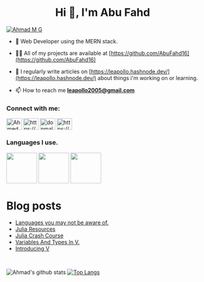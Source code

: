 <h1 align="center">Hi 👋, I'm Abu Fahd</h1>

<p align="left"> <a href="https://twitter.com/AhmadsAxioms" target="blank"><img src="https://img.shields.io/twitter/follow/AhmadsAxioms?logo=twitter&style=for-the-badge" alt="Ahmad M G"/></a>
</p>

- 🌱 Web Developer using the MERN stack.

- 👨‍💻 All of my projects are available at [https://github.com/AbuFahd16](https://github.com/AbuFahd16)

- 📝 I regularly write articles on [https://leapollo.hashnode.dev/](https://leapollo.hashnode.dev/) about things i'm working on or learning.

- 📫 How to reach me **leapollo2005@gmail.com**


<h3 align="left">Connect with me:</h3>
<p align="left">
<a href="https://twitter.com/AhmadsAxioms" target="blank"><img align="center" src="https://cdn.jsdelivr.net/npm/simple-icons@3.0.1/icons/twitter.svg" alt="AhmedsAxioms" height="30" width="40" /></a>
<a href="https://linkedin.com/in/https://www.linkedin.com/in/ahmed-muhammed-galadima-951b9b202/" target="blank"><img align="center" src="https://cdn.jsdelivr.net/npm/simple-icons@3.0.1/icons/linkedin.svg" alt="https://www.linkedin.com/in/ahmed-muhammed-galadima-951b9b202/" height="30" width="40" /></a>
<a href="https://instagram.com/donmalaga_200" target="blank"><img align="center" src="https://cdn.jsdelivr.net/npm/simple-icons@3.0.1/icons/instagram.svg" alt="donmalaga_200" height="30" width="40" /></a>
<a href="https://www.youtube.com/c/https://www.youtube.com/channel/uczh4ruxuqwoaeonqdqnvuyw" target="blank"><img align="center" src="https://cdn.jsdelivr.net/npm/simple-icons@3.0.1/icons/youtube.svg" alt="https://www.youtube.com/channel/uczh4ruxuqwoaeonqdqnvuyw" height="30" width="40" /></a>
</p>


<h3 align="left">Languages I use.</h3>
<p>
 <a href="#"><img src="https://profilinator.rishav.dev/skills-assets/javascript-original.svg" width="80" height="80"/></a>
 <a href="#"><img src="https://profilinator.rishav.dev/skills-assets/html5-original-wordmark.svg" width="80" height="80"/></a>
 <a href="#"><img src="https://profilinator.rishav.dev/skills-assets/css3-original-wordmark.svg" width="80" height="80"/></a>
</p>


# Blog posts
<!-- BLOG-POST-LIST:START -->
- [Languages you may not be aware of.](https://leapollo.hashnode.dev/languages-you-may-not-be-aware-of)
- [Julia Resources](https://leapollo.hashnode.dev/julia-resources)
- [Julia Crash Course](https://leapollo.hashnode.dev/julia-crash-course)
- [Variables And Types In V.](https://leapollo.hashnode.dev/variables-and-types-in-v)
- [Introducing V](https://leapollo.hashnode.dev/introducing-v)
<!-- BLOG-POST-LIST:END -->

<br>


![Ahmad's github stats](https://github-readme-stats.vercel.app/api?username=AbuFahd16&theme=tokyonight&show_icons=true&layout=demo)
[![Top Langs](https://github-readme-stats.vercel.app/api/top-langs/?username=AbuFahd16s&hide=Vimscript,&exclude_repo=NConfig,SimpleMailSender,MLH_challenge,Website,XMoconfig&theme=tokyonight)](https://github.com/AbuFahd16/github-readme-stats)



